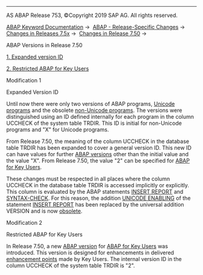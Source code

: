   

* * *

AS ABAP Release 753, ©Copyright 2019 SAP AG. All rights reserved.

[ABAP Keyword Documentation](javascript:call_link\('abenabap.htm'\)) →  [ABAP - Release-Specific Changes](javascript:call_link\('abennews.htm'\)) →  [Changes in Releases 7.5x](javascript:call_link\('abennews-75.htm'\)) →  [Changes in Release 7.50](javascript:call_link\('abennews-750.htm'\)) → 

ABAP Versions in Release 7.50

[1\. Expanded version ID](#!ABAP_MODIFICATION_1@1@)

[2\. Restricted ABAP for Key Users](#!ABAP_MODIFICATION_2@2@)

Modification 1

Expanded Version ID

Until now there were only two versions of ABAP programs, [Unicode programs](javascript:call_link\('abenunicode_program_glosry.htm'\) "Glossary Entry") and the obsolete [non-Unicode programs](javascript:call_link\('abennon_unicode_program_glosry.htm'\) "Glossary Entry"). The versions were distinguished using an ID defined internally for each program in the column UCCHECK of the system table TRDIR. This ID is initial for non-Unicode programs and "X" for Unicode programs.

From Release 7.50, the meaning of the column UCCHECK in the database table TRDIR has been expanded to cover a general version ID. This new ID can have values for further [ABAP versions](javascript:call_link\('abenabap_version_glosry.htm'\) "Glossary Entry") other than the initial value and the value "X". From Release 7.50, the value "2" can be specified for [ABAP for Key Users](javascript:call_link\('abenabap_for_key_users_glosry.htm'\) "Glossary Entry").

These changes must be respected in all places where the column UCCHECK in the database table TRDIR is accessed implicitly or explicitly. This column is evaluated by the ABAP statements [INSERT REPORT](javascript:call_link\('abapinsert_report.htm'\)) and [SYNTAX-CHECK](javascript:call_link\('abapsyntax-check_for_itab.htm'\)). For this reason, the addition [UNICODE ENABLING](javascript:call_link\('abapinsert_report_obsolete.htm'\)) of the statement [INSERT REPORT](javascript:call_link\('abapinsert_report.htm'\)) has been replaced by the universal addition VERSION and is now [obsolete](javascript:call_link\('abapinsert_report_obsolete.htm'\)).

Modification 2

Restricted ABAP for Key Users

In Release 7.50, a new [ABAP version](javascript:call_link\('abenabap_version_glosry.htm'\) "Glossary Entry") for [ABAP for Key Users](javascript:call_link\('abenabap_for_key_users_glosry.htm'\) "Glossary Entry") was introduced. This version is designed for enhancements in delivered [enhancement points](javascript:call_link\('abenenhancement_point_glosry.htm'\) "Glossary Entry") made by Key Users. The internal version ID in the column UCCHECK of the system table TRDIR is "2".